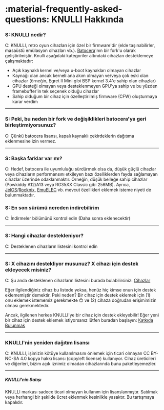 # :material-frequently-asked-questions: KNULLI Hakkında

### S: KNULLI nedir?
C: KNULLI, retro oyun cihazları için özel bir firmware'dir (elde taşınabilirler, masaüstü emülasyon cihazları vb.). [Batocera](https://batocera.org)'nın bir fork'u olarak geliştirilmiştir. Knulli aşağıdaki kategoriler altındaki cihazları desteklemeye çalışmaktadır:

* Açık kaynaklı kernel ve/veya u-boot kaynakları olmayan cihazlar
* Kaynağı olan ancak kerneli ana akım olmayan ve/veya çok eski olan cihazlar (örneğin, Egret II Mini gibi BSP kernel 3.4'e sahip olan cihazlar)
* GPU desteği olmayan veya desteklenmeyen GPU'ya sahip ve bu yüzden framebuffer'in tek seçenek olduğu cihazlar
* Sahip olduğum bir cihaz için özelleştirilmiş firmware (CFW) oluşturmaya karar verdim

---

### S: Peki, bu neden bir fork ve değişiklikleri batocera'ya geri birleştirmiyorsunuz?
C: Çünkü batocera lisansı, kapalı kaynaklı çekirdeklerin dağıtıma eklenmesine izin vermez.

---

### S: Başka farklar var mı?
C: Hedef, batocera ile uyumluluğu sürdürmek olsa da, düşük güçlü cihazlar veya cihazların performansını etkileyen bazı özelliklerden fayda sağlamayan cihazlar üzerinde odaklanmaktır. Örneğin, düşük belleğe sahip cihazlar (Powkiddy A12/A13 veya RG35XX Classic gibi 256MB). Ayrıca, [JelOS](https://jelos.org)/[Rocknix](https://github.com/rocknix), [EmuELEC](https://github.com/EmuELEC) vb. mevcut özellikleri eklemek isteme niyeti de bulunmaktadır.

### S: En son sürümü nereden indirebilirim

C: İndirmeler bölümünü kontrol edin (Daha sonra eklenecektir)

---

### S: Hangi cihazlar destekleniyor?

C: Desteklenen cihazların listesini kontrol edin

---

### S: X cihazını destekliyor musunuz? X cihazı için destek ekleyecek misiniz?
C: Şu anda desteklenen cihazların listesini burada bulabilirsiniz: [Cihazlar](../devices)

Eğer ilgilendiğiniz cihaz bu listede yoksa, henüz hiç kimse onun için destek eklememiştir demektir. Peki neden? Bir cihaz için destek eklemek için (1) onu eklemek istememiz gerekmekte 😊 ve (2) cihaza doğrudan erişimimizin olması gerekmektedir.

Ancak, ilgilenen herkes KNULLI'ye bir cihaz için destek ekleyebilir! Eğer yeni bir cihaz için destek eklemek istiyorsanız lütfen buradan başlayın: [Katkıda Bulunmak](../../community/contribute)

---

### KNULLI'nin yeniden dağıtım lisansı
C: KNULLI, işimizin kötüye kullanılmasını önlemek için ticari olmayan CC BY-NC-SA 4.0 kopya hakkı lisansı (copyleft license) kullanıyor. Cihaz üreticileri ve diğerleri, bizim açık iznimiz olmadan cihazlarında bunu paketleyemezler.

---

##### KNULLI'nin Satışı
KNULLI markası sadece ticari olmayan kullanım için lisanslanmıştır. Satılmak veya herhangi bir şekilde ücret eklenmek kesinlikle yasaktır. Bu tartışmaya kapalıdır.
